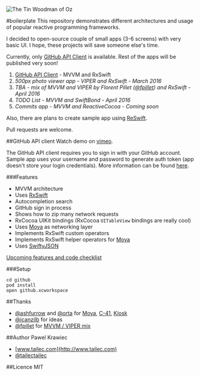 
![The Tin Woodman of Oz](https://openclipart.org/image/200px/svg_to_png/184586/the-tin-woodsman.png)

#boilerplate
This repository demonstrates different architectures and usage of popular reactive programming frameworks.

I decided to open-source couple of small apps (3-6 screens) with very basic UI. I hope, these projects will save someone else's time.

Currently, only [GitHub API Client](#github-api-client) is available. Rest of the apps will be published very soon!


1. [GitHub API Client](#github-api-client) - MVVM and RxSwift
2. *500px photo viewer app - VIPER and RxSwift - March 2016*
3. *TBA - mix of MVVM and VIPER by Florent Pillet ([@fpillet](https://twitter.com/fpillet)) and RxSwift - April 2016*
4. *TODO List - MVVM and SwiftBond - April 2016*
5. *Commits app - MVVM and ReactiveCocoa - Coming soon*


Also, there are plans to create sample app using [ReSwift](https://github.com/ReSwift/ReSwift).

Pull requests are welcome.

##GitHub API client
Watch demo on [vimeo](https://vimeo.com/158834222).

The GitHub API client requires you to sign in with your GitHub account.
Sample app uses your username and password to generate auth token (app doesn't store your login credentials).
More information can be found [here](https://developer.github.com/v3/oauth_authorizations/#create-a-new-authorization).

###Features

* MVVM architecture
* Uses [RxSwift](https://github.com/ReactiveX/RxSwift)
* Autocompletion search
* GitHub sign in process
* Shows how to zip many network requests
* RxCocoa UIKit bindings (RxCocoa `UITableView` bindings are really cool)
* Uses [Moya](https://github.com/Moya/Moya) as networking layer
* Implements RxSwift custom operators
* Implements RxSwift helper operators for [Moya](https://github.com/Moya/Moya)
* Uses [SwiftyJSON](https://github.com/SwiftyJSON/SwiftyJSON)


[Upcoming features and code checklist](Docs/Github-upcoming-features-and-code-checklist.md)

###Setup

```
cd github
pod install
open github.xcworkspace
```

##Thanks
* [@ashfurrow](https://twitter.com/ashfurrow) and [@orta](https://twitter.com/orta) for [Moya](https://github.com/Moya/Moya), [C-41](https://github.com/ashfurrow/C-41), [Kiosk](https://github.com/artsy/eidolon)
* [@icanzilb](https://twitter.com/icanzilb) for ideas
* [@fpillet](https://twitter.com/fpillet) for [MVVM / VIPER mix](https://slack-files.com/T051G5Y6D-F0HABHKDK-8e9141e191)

##Author
Pawel Krawiec

* [www.tailec.com](http://www.tailec.com)
* [@tailectailec](https://twitter.com/tailectailec)

##Licence
MIT
